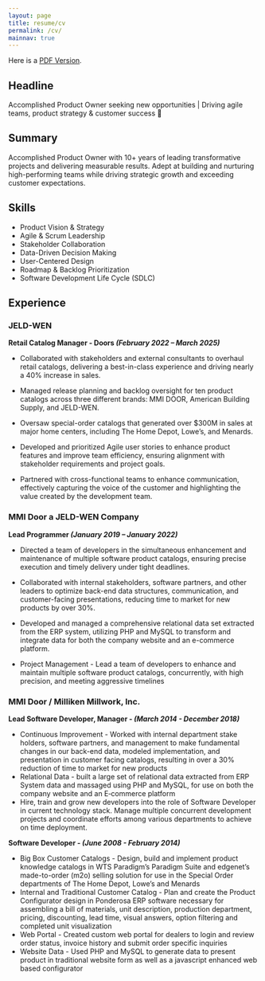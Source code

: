 ```yaml
---
layout: page
title: resume/cv
permalink: /cv/
mainnav: true
---
```

Here is a [PDF Version].

## Headline
Accomplished Product Owner seeking new opportunities | Driving agile teams, product strategy & customer success 🚀

## Summary

Accomplished Product Owner with 10+ years of leading transformative projects and delivering measurable results. Adept at building and nurturing high-performing teams while driving strategic growth and exceeding customer expectations.

## Skills
* Product Vision & Strategy
* Agile & Scrum Leadership
* Stakeholder Collaboration
* Data-Driven Decision Making
* User-Centered Design
* Roadmap & Backlog Prioritization
* Software Development Life Cycle (SDLC)

## Experience

### JELD-WEN

**Retail Catalog Manager - Doors _(February 2022 – March 2025)_**
* Collaborated with stakeholders and external consultants to overhaul retail catalogs, delivering a best-in-class experience and driving nearly a 40% increase in sales.

* Managed release planning and backlog oversight for ten product catalogs across three different brands: MMI DOOR, American Building Supply, and JELD-WEN.

* Oversaw special-order catalogs that generated over $300M in sales at major home centers, including The Home Depot, Lowe’s, and Menards.

* Developed and prioritized Agile user stories to enhance product features and improve team efficiency, ensuring alignment with stakeholder requirements and project goals.

* Partnered with cross-functional teams to enhance communication, effectively capturing the voice of the customer and highlighting the value created by the development team.

### MMI Door a JELD-WEN Company 

**Lead Programmer _(January 2019 – January 2022)_**
* Directed a team of developers in the simultaneous enhancement and maintenance of multiple software product catalogs, ensuring precise execution and timely delivery under tight deadlines.

* Collaborated with internal stakeholders, software partners, and other leaders to optimize back-end data structures, communication, and customer-facing presentations, reducing time to market for new products by over 30%.

* Developed and managed a comprehensive relational data set extracted from the ERP system, utilizing PHP and MySQL to transform and integrate data for both the company website and an e-commerce platform.

* Project Management - Lead a team of developers to enhance and maintain multiple software product catalogs, concurrently, with high precision, and meeting aggressive timelines

### MMI Door / Milliken Millwork, Inc.

**Lead Software Developer, Manager - _(March 2014 - December 2018)_**
* Continuous Improvement - Worked with internal department stake holders, software partners, and management to make fundamental changes in our back-end data, modeled implementation, and presentation in customer facing catalogs, resulting in over a 30% reduction of time to market for new products
* Relational Data - built a large set of relational data extracted from ERP System data and massaged using PHP and MySQL, for use on both the company website and an E‑commerce platform 
* Hire, train and grow new developers into the role of Software Developer in current technology stack. Manage multiple concurrent development projects and coordinate efforts among various departments to achieve on time deployment.

**Software Developer - _(June 2008 - February 2014)_**
* Big Box Customer Catalogs - Design, build and implement product knowledge catalogs in WTS Paradigm’s Paradigm Suite and edgenet’s made-to-order (m2o) selling solution for use in the Special Order departments of The Home Depot, Lowe’s and Menards
* Internal and Traditional Customer Catalog - Plan and create the Product Configurator design in Ponderosa ERP software necessary for assembling a bill of materials, unit description, production department, pricing, discounting, lead time, visual answers, option filtering and completed unit visualization 
* Web Portal - Created custom web portal for dealers to login and review order status, invoice history and submit order specific inquiries
* Website Data - Used PHP and MySQL to generate data to present product in traditional website form as well as a javascript enhanced web based configurator

[PDF Version]: /assets/pdf/christopher_himes_2025.pdf